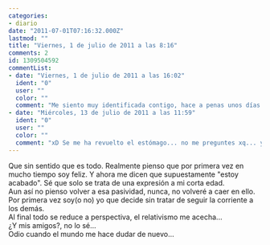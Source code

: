 ```yaml
---
categories:
- diario
date: "2011-07-01T07:16:32.000Z"
lastmod: ""
title: "Viernes, 1 de julio de 2011 a las 8:16"
comments: 2
id: 1309504592
commentList:
- date: "Viernes, 1 de julio de 2011 a las 16:02"
  ident: "0"
  user: ""
  color: ""
  comment: "Me siento muy identificada contigo, hace a penas unos días me armé de valor y decidí por fin lo que quería estudiar, sin importar lo que me dijeran los demás. Perdí un año por seguir a la corriente y querer estar con la gente que quería, pero es mi vida y no podía jugar con ella. Aun así todavía mi familia me hace dudar, intentan persuadirme de mi decisión pero cuando pienso que es mi futuro, esas dudas se disipan y me armo de valor para poder continuar con mi propósito.  Estoy como tú, ¿mis amigos? aun no lo saben.  A diferencia de ti no es felicidad lo que experimento, sino una extraña sensación de que parezca estar abandonando a mi gente y de que no lo aprueban. Pero sé que cuando llegue el momento todo se solucionará. No sé cual puede ser tu causa, pero espero que ambos tengamos mucha suerte en nuestros propósitos ^^"
- date: "Miércoles, 13 de julio de 2011 a las 11:59"
  ident: "0"
  user: ""
  color: ""
  comment: "xD Se me ha revuelto el estómago... no me preguntes xq... y no, no es q la entrada sea mala ni nada de eso"
---
```


Que sin sentido que es todo. Realmente pienso que por primera vez en mucho tiempo soy feliz. Y ahora me dicen que supuestamente "estoy acabado". Sé que solo se trata de una expresión a mi corta edad.  
Aun así no pienso volver a esa pasividad, nunca, no volveré a caer en ello. Por primera vez soy(o no) yo que decide sin tratar de seguir la corriente a los demás.   
Al final todo se reduce a perspectiva, el relativismo me acecha...  
¿Y mis amigos?, no lo sé...  
Odio cuando el mundo me hace dudar de nuevo...